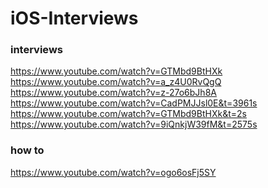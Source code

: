 # iOS-Interviews

### interviews 
https://www.youtube.com/watch?v=GTMbd9BtHXk \
https://www.youtube.com/watch?v=a_z4U0RvQgQ \
https://www.youtube.com/watch?v=z-27o6bJh8A \
https://www.youtube.com/watch?v=CadPMJJsl0E&t=3961s \
https://www.youtube.com/watch?v=GTMbd9BtHXk&t=2s \
https://www.youtube.com/watch?v=9iQnkjW39fM&t=2575s

### how to
https://www.youtube.com/watch?v=ogo6osFj5SY

